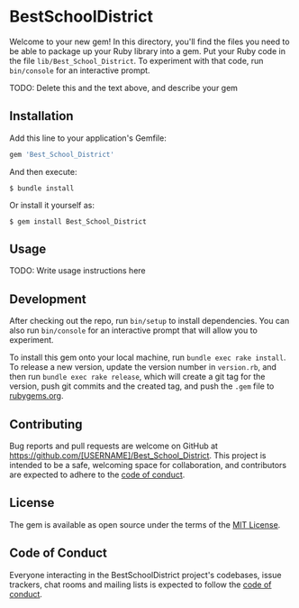 # BestSchoolDistrict

Welcome to your new gem! In this directory, you'll find the files you need to be able to package up your Ruby library into a gem. Put your Ruby code in the file `lib/Best_School_District`. To experiment with that code, run `bin/console` for an interactive prompt.

TODO: Delete this and the text above, and describe your gem

## Installation

Add this line to your application's Gemfile:

```ruby
gem 'Best_School_District'
```

And then execute:

    $ bundle install

Or install it yourself as:

    $ gem install Best_School_District

## Usage

TODO: Write usage instructions here

## Development

After checking out the repo, run `bin/setup` to install dependencies. You can also run `bin/console` for an interactive prompt that will allow you to experiment.

To install this gem onto your local machine, run `bundle exec rake install`. To release a new version, update the version number in `version.rb`, and then run `bundle exec rake release`, which will create a git tag for the version, push git commits and the created tag, and push the `.gem` file to [rubygems.org](https://rubygems.org).

## Contributing

Bug reports and pull requests are welcome on GitHub at https://github.com/[USERNAME]/Best_School_District. This project is intended to be a safe, welcoming space for collaboration, and contributors are expected to adhere to the [code of conduct](https://github.com/[USERNAME]/Best_School_District/blob/master/CODE_OF_CONDUCT.md).

## License

The gem is available as open source under the terms of the [MIT License](https://opensource.org/licenses/MIT).

## Code of Conduct

Everyone interacting in the BestSchoolDistrict project's codebases, issue trackers, chat rooms and mailing lists is expected to follow the [code of conduct](https://github.com/[USERNAME]/Best_School_District/blob/master/CODE_OF_CONDUCT.md).
